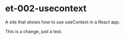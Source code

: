 # et-002-usecontext

A site that shows how to use useContext in a React app.

This is a change, just a test.
